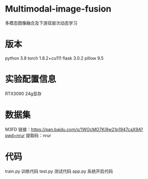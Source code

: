# Multimodal-image-fusion
多模态图像融合及下游双层次动态学习

# 版本
python 3.8
torch 1.8.2+cu111
flask 3.0.2
pillow 9.5

# 实验配置信息
RTX3090 24g显存

# 数据集
M3FD
链接：https://pan.baidu.com/s/1WOcMO7Ki9w21p1947caX9A?pwd=nrur 
提取码：nrur 

# 代码
train.py  训练代码
test.py  测试代码
app.py  系统开启代码

